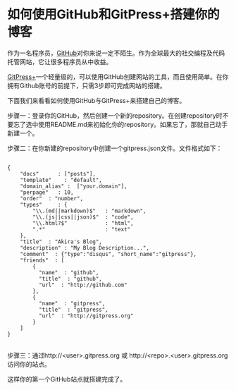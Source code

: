 如何使用GitHub和GitPress+搭建你的博客
===
作为一名程序员，[GitHub](http://github.com)对你来说一定不陌生。作为全球最大的社交编程及代码托管网站，它让很多程序员从中收益。   

[GitPress+](http://www.gitpress.org)一个轻量级的，可以使用GitHub创建网站的工具，而且使用简单。在你拥有Github账号的前提下，只需3步即可完成网站的搭建。  

下面我们来看看如何使用GitHub与GitPress+来搭建自己的博客。  
<!--more-->

步骤一：登录你的GitHub，然后创建一个新的repository。在创建repository时不要忘了选中使用README.md来初始化你的repository。如果忘了，那就自己动手新建一个。  

步骤二：在你新建的repository中创建一个gitpress.json文件。文件格式如下：
<pre>
<code>
{
    "docs"      : ["posts"],
    "template"    : "default",
    "domain_alias" :  ["your.domain"],
    "perpage"   : 10,
    "order"  : "number",
    "types"     : {
        "\\.(md||markdown)$"   : "markdown", 
        "\\.(js||css||json)$"  : "code",
        "\\.html?$"            : "html",
        ".*"                   : "text"
    },
    "title"  : "Akira's Blog",
    "description" : "My Blog Description...",
    "comment"  : {"type":"disqus", "short_name":"gitpress"},
    "friends"  : [
        {
          "name"  : "github",
          "title"  : "github",
          "url"  : "http://github.com"          
        },
        {
          "name"  : "gitpress",
          "title"  : "gitpress",
          "url"  : "http://gitpress.org"
        }
    ] 
}
</code>
</pre>    
步骤三：通过http://&lt;user&gt;.gitpress.org 或  http://&lt;repo&gt;.&lt;user&gt;.gitpress.org 访问你的站点。  

这样你的第一个GitHub站点就搭建完成了。
